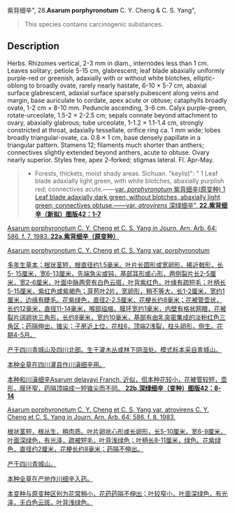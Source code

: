 紫背细辛",
28.**Asarum porphyronotum** C. Y. Cheng & C. S. Yang",

> This species contains carcinogenic substances.

## Description
Herbs. Rhizomes vertical, 2-3 mm in diam., internodes less than 1 cm. Leaves solitary; petiole 5-15 cm, glabrescent; leaf blade abaxially uniformly purple-red or greenish, adaxially with or without white blotches, elliptic-oblong to broadly ovate, rarely nearly hastate, 6-10 × 5-7 cm, abaxial surface glabrescent, adaxial surface sparsely pubescent along veins and margin, base auriculate to cordate, apex acute or obtuse; cataphylls broadly ovate, 1-2 cm × 8-10 mm. Peduncle ascending, 3-6 cm. Calyx purple-green, rotate-urceolate, 1.5-2 × 2-2.5 cm; sepals connate beyond attachment to ovary, abaxially glabrous; tube urceolate, 1-1.2 × 1.1-1.4 cm, strongly constricted at throat, adaxially tessellate, orifice ring ca. 1 mm wide; lobes broadly triangular-ovate, ca. 0.8 × 1 cm, base densely papillate in a triangular pattern. Stamens 12; filaments much shorter than anthers; connectives slightly extended beyond anthers, acute to obtuse. Ovary nearly superior. Styles free, apex 2-forked; stigmas lateral. Fl. Apr-May.

> * Forests, thickets, moist shady areas. Sichuan.
  "keylist": "
1 Leaf blade adaxially light green, with white blotches, abaxially purplish red; connectives acute.——<a href='/info/Asarum porphyronotum var. porphyronotum?t=foc'>var. *porphyronotum* 紫背细辛(原变种)
1 Leaf blade adaxially dark green, without blotches, abaxially light green; connectives obtuse.——<a href='/info/Asarum porphyronotum var. atrovirens?t=foc'>var. *atrovirens* 深绿细辛",
**22.紫背细辛（新拟）图版42：1-7**

Asarum porphyronotum C. Y. Cheng et C. S. Yang in Journ. Arn. Arb. 64: 586. f. 7. 1983.
**22a.紫背细辛（原变种）**

Asarum porphyronotum C. Y. Cheng et C. S. Yang var. porphyronotum

多年生草本；根状茎短，根直径约1.5毫米。叶片长圆形或宽卵形，稀近戟形，长5- 15厘米，宽6-13厘米，先端急尖或钝，基部耳形或心形，两侧裂片长2-5厘米，宽2-6厘米，叶面中脉两旁有白色云斑，叶背紫红色，叶缘有疏短毛；叶柄长5-15厘米，紫红色或紫褐色；芽苞叶2片，宽卵形，稍不等大，长1-2厘米，宽约1厘米，边缘有睫毛。花紫绿色，直径2-2.5厘米，花梗长约8毫米；花被管壶状，长约12毫米，直径11-14毫米，喉部缢缩，膜环宽约1毫米，内壁有格状网眼，花被裂片阔卵状三角形，长约8毫米，宽约10毫米，基部有由乳突密集成的淡粉红色三角区；药隔伸出，锥尖；子房近上位，花柱6，顶端2浅裂，柱头卵形，侧生。花期4-5月。

产于四川青城山及四川北部。生于灌木丛或林下阴湿处。模式标本采自青城山。

本种全草在四川灌县作川滇细辛用。

本种和川滇细辛Asarum delavayi Franch. 近似，但本种花较小，花被管较短，壶形，膜环窄，药隔顶端成一短锥尖而不同。
**22b.深绿细辛（变种）图版42：8-14**

Asarum porphyronotum C. Y. Cheng et C. S. Yang var. atrovirens C. Y. Cheng et C. S. Yang in Journ. Arn. Arb. 64: 586. f. 8. 1983.

根状茎短，根丛生，稍肉质。叶片卵状心形或长卵形，长5-10厘米，宽6-9厘米，叶面深绿色，有光泽，疏被短毛，叶背浅绿色；叶柄长8-11厘米，绿色。花紫绿色，直径约2厘米，花梗长约8毫米；药隔不伸出。

产于四川青城山。

本种全草在产地作川细辛入药。

本变种与原变种区别为花常稍小，花药药隔不伸出；叶较窄小，叶面深绿色，有光泽，无白色云斑，叶背浅绿色。
